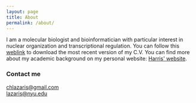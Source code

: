 ```yaml
---
layout: page
title: About
permalink: /about/
---
```


I am a molecular biologist and bioinformatician with particular interest in nuclear organization and transcriptional regulation. You can follow this [weblink](https://www.dropbox.com/preview/cvs/Lazaris_CV/Lazaris_Academic_CV.pdf?role=personal) to download the most recent version of my C.V. 
You can find more about my academic background on my personal website: [Harris' website](https://chlazaris.strikingly.com).

### Contact me

[chlazaris@gmail.com](mailto:chlazaris@gmail.com)  
[lazaris@nyu.edu](mailto:lazaris@nyu.edu)
